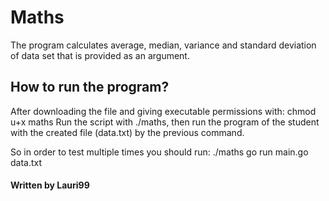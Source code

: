 # Maths

The program calculates average, median, variance and standard deviation of data set that is provided as an argument.

## How to run the program?

After downloading the file and giving executable permissions with: chmod u+x maths
Run the script with ./maths, then run the program of the student with the created file (data.txt) by the previous command.

So in order to test multiple times you should run:
./maths
go run main.go data.txt

#### Written by Lauri99